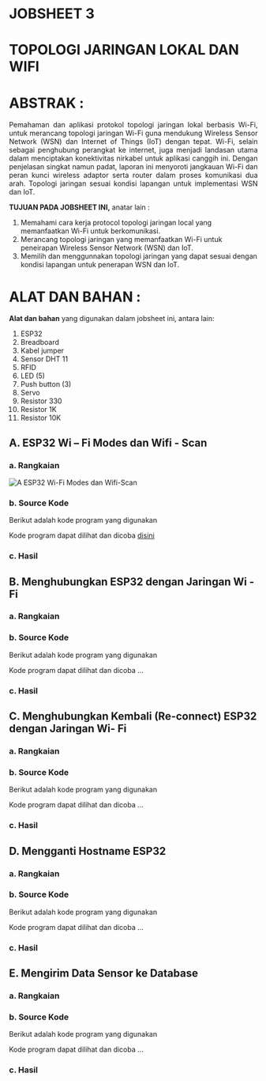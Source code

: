 # JOBSHEET 3
# TOPOLOGI JARINGAN LOKAL DAN WIFI
# ABSTRAK	:
<p align="justify">Pemahaman dan aplikasi protokol topologi jaringan lokal berbasis Wi-Fi, untuk merancang topologi jaringan Wi-Fi guna mendukung Wireless Sensor Network (WSN) dan Internet of Things (IoT) dengan tepat. Wi-Fi, selain sebagai penghubung perangkat ke internet, juga menjadi landasan utama dalam menciptakan konektivitas nirkabel untuk aplikasi canggih ini. Dengan penjelasan singkat namun padat, laporan ini menyoroti jangkauan Wi-Fi dan peran kunci wireless adaptor serta router dalam proses komunikasi dua arah. Topologi jaringan sesuai kondisi lapangan untuk implementasi WSN dan IoT. 

**TUJUAN PADA JOBSHEET INI,** anatar lain	:
1.	Memahami cara  kerja protocol topologi jaringan local yang memanfaatkan Wi-Fi untuk berkomunikasi.
2.	Merancang topologi jaringan yang memanfaatkan Wi-Fi untuk peneirapan Wireless Sensor Network (WSN) dan IoT.
3.	Memilih dan menggunnakan topologi jaringan yang dapat sesuai dengan kondisi lapangan untuk penerapan WSN dan IoT.
# ALAT DAN BAHAN	:
**Alat dan bahan** yang digunakan dalam jobsheet ini, antara lain:
1.	ESP32
2.	Breadboard
3.	Kabel jumper
4.	Sensor DHT 11
5.	RFID
6.	LED (5)
7.	Push button (3)
8.	Servo
9.	Resistor 330
10.	Resistor 1K
11.	Resistor 10K

## A.	ESP32 Wi – Fi Modes dan Wifi - Scan
### a.	Rangkaian
![A  ESP32 Wi-Fi Modes dan Wifi-Scan](https://github.com/maratumaritha/Laporan-Embedded/assets/151802682/226513b8-7fd6-4f48-8bb6-590ab0bdc92c)

### b.	Source Kode

Berikut adalah kode program yang digunakan

Kode program dapat dilihat dan dicoba <a href="https://github.com/maratumaritha/Laporan-Embedded/blob/31ce3df50d5ba8744f0474a5d35626a7c47796da/JOBSHEET%203/A/A.ino">disini</a>


### c.	Hasil 

## B.	Menghubungkan ESP32 dengan Jaringan Wi - Fi

### a.	Rangkaian

### b.	Source Kode

Berikut adalah kode program yang digunakan

Kode program dapat dilihat dan dicoba …


### c.	Hasil 

## C.	Menghubungkan Kembali (Re-connect) ESP32 dengan Jaringan Wi- Fi

### a.	Rangkaian

### b.	Source Kode

Berikut adalah kode program yang digunakan

Kode program dapat dilihat dan dicoba …


### c.	Hasil 

## D.	Mengganti Hostname ESP32

### a.	Rangkaian

### b.	Source Kode

Berikut adalah kode program yang digunakan

Kode program dapat dilihat dan dicoba …


### c.	Hasil 

## E.	Mengirim Data Sensor ke Database

### a.	Rangkaian

### b.	Source Kode

Berikut adalah kode program yang digunakan

Kode program dapat dilihat dan dicoba …


### c.	Hasil 

